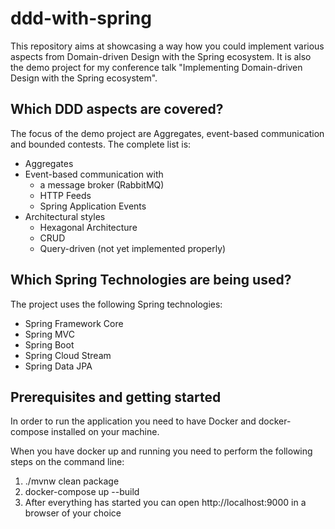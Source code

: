 # ddd-with-spring

This repository aims at showcasing a way how you could implement various aspects from Domain-driven Design with the
Spring ecosystem. It is also the demo project for my conference talk "Implementing Domain-driven Design with the Spring 
ecosystem".

## Which DDD aspects are covered?
The focus of the demo project are Aggregates, event-based communication and bounded contests. The complete list is:

- Aggregates
- Event-based communication with
    - a message broker (RabbitMQ)
    - HTTP Feeds
    - Spring Application Events
- Architectural styles
    - Hexagonal Architecture
    - CRUD
    - Query-driven (not yet implemented properly)
    
## Which Spring Technologies are being used?

The project uses the following Spring technologies:

- Spring Framework Core
- Spring MVC
- Spring Boot
- Spring Cloud Stream 
- Spring Data JPA

## Prerequisites and getting started

In order to run the application you need to have Docker and docker-compose installed on your machine.

When you have docker up and running you need to perform the following steps on the command line:

1. ./mvnw clean package
2. docker-compose up --build
3. After everything has started you can open http://localhost:9000 in a browser of your choice